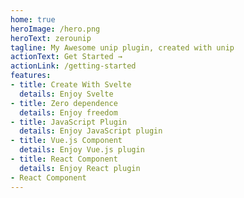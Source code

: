 ```yaml
---
home: true 
heroImage: /hero.png
heroText: zerounip
tagline: My Awesome unip plugin, created with unip
actionText: Get Started →
actionLink: /getting-started
features:
- title: Create With Svelte
  details: Enjoy Svelte
- title: Zero dependence
  details: Enjoy freedom
- title: JavaScript Plugin
  details: Enjoy JavaScript plugin
- title: Vue.js Component
  details: Enjoy Vue.js plugin
- title: React Component
  details: Enjoy React plugin
- React Component
---
```

